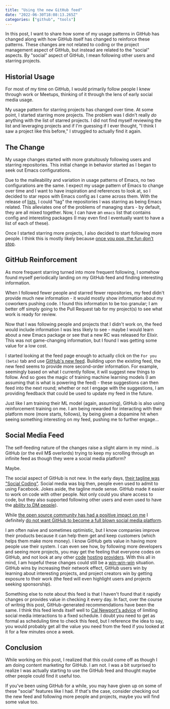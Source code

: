 ```yaml
---
title: "Using the new GitHub feed"
date: "2022-06-30T18:08:13.265Z"
categories: ["github", "tools"]
---
```


In this post, I want to share how some of my usage patterns in GitHub has changed along with how GitHub itself has changed to reinforce these patterns. These changes are not related to coding or the project management aspect of GitHub, but instead are related to the "social" aspects. By "social" aspect of GitHub, I mean following other users and starring projects.

## Historial Usage

For most of my time on GitHub, I would primarily follow people I knew through work or Meetups, thinking of it through the lens of early social media usage.

My usage pattern for starring projects has changed over time. At some point, I started starring more projects. The problem was I didn't really _do_ anything with the list of starred projects. I did not find myself reviewing the list and leveraging projects and if I'm guessing if I ever thought, "I think I saw a project like this before," I struggled to actually find it again.

## The Change

My usage changes started with more gratuitously following users and starring repositories. This initial change in behavior started as I began to seek out Emacs configurations.

Due to the malleability and variation in usage patterns of Emacs, no two configurations are the same. I expect my usage pattern of Emacs to change over time and I want to have inspiration and references to look at, so I decided to star repos with Emacs config as I came across them. With the release of [lists](https://github.blog/changelog/2021-12-09-lists-are-now-available-as-a-public-beta/), I could "tag" the repositories I was starring as being Emacs related. This alleviates one of the problems of managing stars - by default, they are all mixed together. Now, I can have an `emacs` list that contains config and interesting packages (I may even find I eventually want to have a list of each of these).

Once I started starring more projects, I also decided to start following more people. I think this is mostly likely because [once you pop, the fun don't stop](https://www.youtube.com/watch?v=dmpQTpY76yI).

## GitHub Reinforcement

As more frequent starring turned into more frequent following, I somehow found myself periodically landing on my GitHub feed and finding interesting information.

When I followed fewer people and starred fewer repositories, my feed didn't provide much new information - it would mostly show information about my coworkers pushing code. I found this information to be too granular; I am better off simply going to the Pull Request tab for my project(s) to see what work is ready for review.

Now that I was following people and projects that I didn't work on, the feed would include information I was less likely to see - maybe I would learn about a new Emacs package or see that a new RC was released for Elixir. This was not game-changing information, but I found I was getting some value for a low cost.

I started looking at the feed page enough to actually click on the `For you (beta)` tab and use [GitHub's new feed](https://github.blog/2022-03-22-improving-your-github-feed/). Building upon the existing feed, the new feed seems to provide more second-order information. For example, seemingly based on what I currently follow, it will suggest new things to follow. And so goes the magic of training machine learning models (I am assuming that is what is powering the feed) - these suggestions can then feed into the next round; whether or not I engage with the suggestions, I am providing feedback that could be used to update my feed in the future.

Just like I am training their ML model (again, assuming), GitHub is also using reinforcement training on me. I am being rewarded for interacting with their platform more (more starts, follows), by being given a dopamine hit when seeing something interesting on my feed, pushing me to further engage...

## Social Media Feed

The self-feeding nature of the changes raise a slight alarm in my mind...is GitHub (or the evil M$ overlords) trying to keep my scrolling through an infinite feed as though they were a social media platform?

Maybe.

The social aspect of GitHub is not new. In the early days, [their tagline was "Social Coding"](https://1000logos.net/github-logo/). Social media was big then, people even used to admit to using Facebook. Jokes aside, the tagline made sense. GitHub made it easier to work on code with other people. Not only could you share access to code, but they also supported following other users and even used to have the [ability to DM people](https://stackoverflow.com/a/12687679)).

While [the open source community has had a positive impact on me](/2022/04/open-source-open-eyes/) I definitely [do not want GitHub to become a full blown social media platform](https://www.calnewport.com/blog/2018/08/23/a-brief-summary-of-the-social-media-reform-movement/).

I am often naive and sometimes optimistic, but I know companies improve their products because it can help them get and keep customers (which helps them make more money). I know GitHub gets value in having more people use their system. I can even see how, by following more developers and seeing more projects, you may get the feeling that everyone codes on GitHub, and not look at any other [code](https://about.gitlab.com/) [hosting](https://gitea.io/en-us/) [providers](https://bitbucket.org/product). With this all in mind, I am hopeful these changes could still be a [win-win-win](https://thefab20s.com/wp-content/uploads/2021/03/win-win-win-michael-scott-the-office.gif) situation. GitHub wins by increasing their network effect, GitHub users win by learning about interesting projects, and project creators win by getting exposure to their work (the feed will even highlight users and projects seeking sponsorship).

Something else to note about this feed is that I haven't found that it rapidly changes or provides value in checking it every day. In fact, over the course of writnig this post, GitHub-generated recommendations have been the same. I think this feed lends itself well to [Cal Newport's advice](https://www.calnewport.com/blog/2017/10/02/are-you-using-social-media-or-being-used-by-it/) of limiting social media interactions to a fixed schedule. I doubt you need to get as formal as scheduling time to check this feed, but I reference the idea to say, you would probably get all the value you need from the feed if you looked at it for a few minutes once a week.

## Conclusion

While working on this post, I realized that this could come off as though I am doing content marketing for GitHub. I am not. I was a bit surprised to realize I was actually starting to use the GitHub feed and thought maybe other people could find it useful too.

If you've been using GitHub for a while, you may have given up on some of these "social" features like I had. If that's the case, consider checking out the new feed and following more people and projects, maybe you will find some value too.
